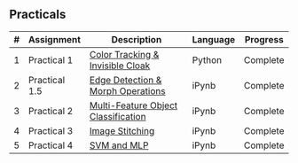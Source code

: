 ## Practicals

|   #   | Assignment          | Description                                 | Language | Progress    |
| :---: | --------------- | ------------------------------------------- | -------- | ----------- |
|   1   |  Practical 1  | [Color Tracking & Invisible Cloak](https://github.com/Byron-Dowling/Computer-Vision-Dowling/tree/main/Practicals/Assignment%201)          | Python  |  Complete   |
|   2   |  Practical 1.5  | [Edge Detection & Morph Operations](https://github.com/Byron-Dowling/Computer-Vision-Dowling/tree/main/Practicals/Assignment%201.5)          | iPynb  |  Complete   |
|   3   |  Practical 2  | [Multi-Feature Object Classification](https://github.com/Byron-Dowling/Computer-Vision-Dowling/tree/main/Practicals/Assignment%202)          | iPynb  |  Complete   |
|   4   |  Practical 3  | [Image Stitching](https://github.com/Byron-Dowling/Computer-Vision-Dowling/tree/main/Practicals/Assignment%203)          | iPynb  |  Complete   |
|   5   |  Practical 4  | [SVM and MLP](https://github.com/Byron-Dowling/Computer-Vision-Dowling/tree/main/Practicals/Assignment%204)          | iPynb  |  Complete   |
